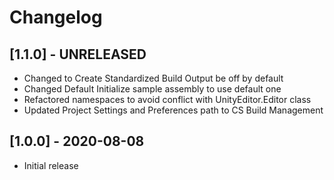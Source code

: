# Changelog

## [1.1.0] - UNRELEASED

- Changed to Create Standardized Build Output be off by default
- Changed Default Initialize sample assembly to use default one
- Refactored namespaces to avoid conflict with UnityEditor.Editor class
- Updated Project Settings and Preferences path to CS Build Management

## [1.0.0] - 2020-08-08

- Initial release
